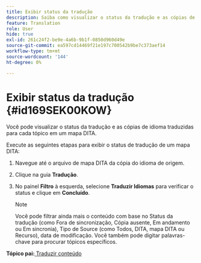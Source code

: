```yaml
---
title: Exibir status da tradução
description: Saiba como visualizar o status da tradução e as cópias de idioma traduzidas para cada tópico em um mapa DITA no AEM Guides.
feature: Translation
role: User
hide: true
exl-id: 261c24f2-be9e-4a6b-9b1f-0850d960d49e
source-git-commit: ea597cd14469f21e197c700542b9be7c373aef14
workflow-type: tm+mt
source-wordcount: '144'
ht-degree: 0%

---
```


# Exibir status da tradução {#id169SEK00KOW}

Você pode visualizar o status da tradução e as cópias de idioma traduzidas para cada tópico em um mapa DITA.

Execute as seguintes etapas para exibir o status de tradução de um mapa DITA:

1. Navegue até o arquivo de mapa DITA da cópia do idioma de origem.
1. Clique na guia **Tradução**.
1. No painel **Filtro** à esquerda, selecione **Traduzir Idiomas** para verificar o status e clique em **Concluído**.

   >[!NOTE]
   >
   > Você pode filtrar ainda mais o conteúdo com base no Status da tradução \(como Fora de sincronização, Cópia ausente, Em andamento ou Em sincronia\), Tipo de Source \(como Todos, DITA, mapa DITA ou Recurso\), data de modificação. Você também pode digitar palavras-chave para procurar tópicos específicos.

**Tópico pai:**&#x200B;[ Traduzir conteúdo](translation.md)
